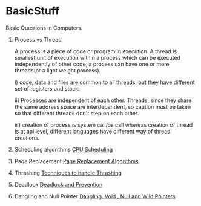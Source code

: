 # BasicStuff
Basic Questions in Computers.

1. Process vs Thread

	A process is a piece of code or program in execution.
	A thread is smallest unit of execution within a process which can be executed independently of other code, a process can have one or more threads(or a light weight process).
	
	i) code, data and files are common to all threads, but they have different set of registers and stack.
	
	ii) Processes are independent of each other. Threads, since they share the same address space are interdependent, so caution must be taken so that different threads don't step on each other.
	
	iii) creation of process is system call/os call whereas creation of thread is at api level, different languages have different way of thread creations.
	
	
2. Scheduling algorithms
	[CPU Scheduling](https://www.studytonight.com/operating-system/cpu-scheduling)
	
3. Page Replacement
	[Page Replacement Algorithms](https://www.geeksforgeeks.org/page-replacement-algorithms-in-operating-systems/)
	
4. Thrashing
	[Techniques to handle Thrashing](https://www.geeksforgeeks.org/operating-system-techniques-handle-thrashing/)
	
5. Deadlock
	[Deadlock and Prevention](https://www.geeksforgeeks.org/operating-system-process-management-deadlock-introduction/)
	
6. Dangling and Null Pointer
	[Dangling, Void , Null and Wild Pointers](https://www.youtube.com/watch?v=uvw5bZZT3pM)
